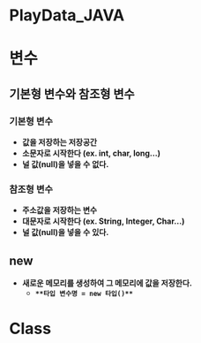 PlayData_JAVA
==============
# 변수

## 기본형 변수와 참조형 변수

### 기본형 변수

- ************************************************************값을 저장하는 저장공간************************************************************
- **********************************************소문자로 시작한다 (ex. int, char, long…)**********************************************
- ******************************************************************널 값(null)을 넣을 수 없다.******************************************************************

### 참조형 변수

- **********************************************************주소값을 저장하는 변수**********************************************************
- **********************************************대문자로 시작한다 (ex. String, Integer, Char…)**********************************************
- ********************************************************************널 값(null)을 넣을 수 있다.********************************************************************

## new

- **********************************************************************************************************************************새로운 메모리를 생성하여 그 메모리에 값을 저장한다.**********************************************************************************************************************************
    - ********************************************************`**타입 변수명 = new 타입()**`********************************************************

# Class
